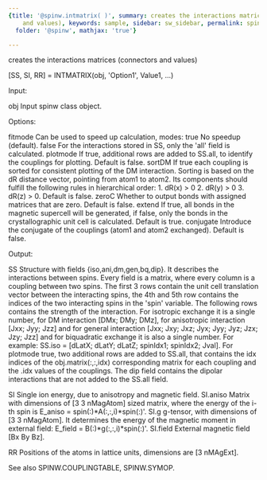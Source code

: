 ```yaml
---
{title: '@spinw.intmatrix( )', summary: creates the interactions matrices (connectors
    and values), keywords: sample, sidebar: sw_sidebar, permalink: spinw_intmatrix.html,
  folder: '@spinw', mathjax: 'true'}

---
```

creates the interactions matrices (connectors and values)
 
[SS, SI, RR] = INTMATRIX(obj, 'Option1', Value1, ...)
 
Input:
 
obj           Input spinw class object.
 
Options:
 
fitmode       Can be used to speed up calculation, modes:
                  true    No speedup (default).
                  false   For the interactions stored in SS, only the
                          'all' field is calculated.
plotmode      If true, additional rows are added to SS.all, to identify
              the couplings for plotting. Default is false.
sortDM        If true each coupling is sorted for consistent plotting of
              the DM interaction. Sorting is based on the dR distance
              vector, pointing from atom1 to atom2. Its components should
              fulfill the following rules in hierarchical order:
                  1. dR(x) > 0
                  2. dR(y) > 0
                  3. dR(z) > 0.
              Default is false.
zeroC         Whether to output bonds with assigned matrices that are
              zero. Default is false.
extend        If true, all bonds in the magnetic supercell will be
              generated, if false, only the bonds in the crystallographic
              unit cell is calculated. Default is true.
conjugate     Introduce the conjugate of the couplings (atom1 and atom2
              exchanged). Default is false.
 
Output:
 
SS            Structure with  fields {iso,ani,dm,gen,bq,dip}. It
              describes the interactions between spins. Every field is a
              matrix, where every column is a coupling between two spins.
              The first 3 rows contain the unit cell translation vector
              between the interacting spins, the 4th and 5th row contains
              the indices of the two interacting spins in the 'spin'
              variable. The following rows contains the strength of the
              interaction. For isotropic exchange it is a single number,
              for DM interaction [DMx; DMy; DMz], for anisotropic
              interaction [Jxx; Jyy; Jzz] and for general interaction
              [Jxx; Jxy; Jxz; Jyx; Jyy; Jyz; Jzx; Jzy; Jzz] and for
              biquadratic exchange it is also a single number.
              For example:
               SS.iso = [dLatX; dLatY; dLatZ; spinIdx1; spinIdx2; Jval].
              For plotmode true, two additional rows are added to SS.all,
              that contains the idx indices of the obj.matrix(:,:,idx)
              corresponding matrix for each coupling and the .idx values
              of the couplings. The dip field contains the dipolar
              interactions that are not added to the SS.all field.
 
SI            Single ion energy, due to anisotropy and magnetic field.
SI.aniso      Matrix with dimensions of [3 3 nMagAtom] sized matrix,
              where the energy of the i-th spin is
              E_aniso = spin(:)*A(:,:,i)*spin(:)'.
SI.g          g-tensor, with dimensions of [3 3 nMagAtom]. It determines
              the energy of the magnetic moment in external field:
              E_field = B(:)*g(:,:,i)*spin(:)'.
SI.field      External magnetic field [Bx By Bz].
 
RR            Positions of the atoms in lattice units, dimensions are
              [3 nMAgExt].
 
See also SPINW.COUPLINGTABLE, SPINW.SYMOP.
 
